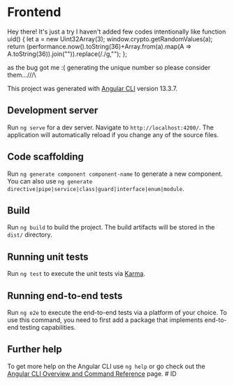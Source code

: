# Frontend
Hey there! 
It's just a try 
I haven't added  few codes intentionally like 
function uid() {
 let a = new Uint32Array(3);
 window.crypto.getRandomValues(a);
 return (performance.now().toString(36)+Array.from(a).map(A => A.toString(36)).join("")).replace(/\./g,"");
};

as the bug got me
:(
generating the unique number
so please consider them.../\/\/\

This project was generated with [Angular CLI](https://github.com/angular/angular-cli) version 13.3.7.

## Development server

Run `ng serve` for a dev server. Navigate to `http://localhost:4200/`. The application will automatically reload if you change any of the source files.

## Code scaffolding

Run `ng generate component component-name` to generate a new component. You can also use `ng generate directive|pipe|service|class|guard|interface|enum|module`.

## Build

Run `ng build` to build the project. The build artifacts will be stored in the `dist/` directory.

## Running unit tests

Run `ng test` to execute the unit tests via [Karma](https://karma-runner.github.io).

## Running end-to-end tests

Run `ng e2e` to execute the end-to-end tests via a platform of your choice. To use this command, you need to first add a package that implements end-to-end testing capabilities.

## Further help

To get more help on the Angular CLI use `ng help` or go check out the [Angular CLI Overview and Command Reference](https://angular.io/cli) page.
#   I D 
 
 

